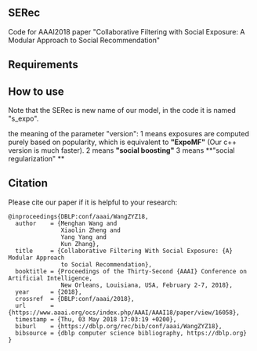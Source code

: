 ## SERec
Code for AAAI2018 paper "Collaborative Filtering with Social Exposure: A Modular Approach to Social Recommendation"

## Requirements

## How to use
Note that the SERec is new name of our model, in the code it is named "s_expo".

the meaning of the parameter "version":
1 means exposures are computed purely based on popularity, which is equivalent to **"ExpoMF"** (Our c++ version is much faster).
2 means **"social boosting"**
3 means **"social regularization" **


## Citation
Please cite our paper if it is helpful to your research:
```
@inproceedings{DBLP:conf/aaai/WangZYZ18,
  author    = {Menghan Wang and
               Xiaolin Zheng and
               Yang Yang and
               Kun Zhang},
  title     = {Collaborative Filtering With Social Exposure: {A} Modular Approach
               to Social Recommendation},
  booktitle = {Proceedings of the Thirty-Second {AAAI} Conference on Artificial Intelligence,
               New Orleans, Louisiana, USA, February 2-7, 2018},
  year      = {2018},
  crossref  = {DBLP:conf/aaai/2018},
  url       = {https://www.aaai.org/ocs/index.php/AAAI/AAAI18/paper/view/16058},
  timestamp = {Thu, 03 May 2018 17:03:19 +0200},
  biburl    = {https://dblp.org/rec/bib/conf/aaai/WangZYZ18},
  bibsource = {dblp computer science bibliography, https://dblp.org}
}
```
